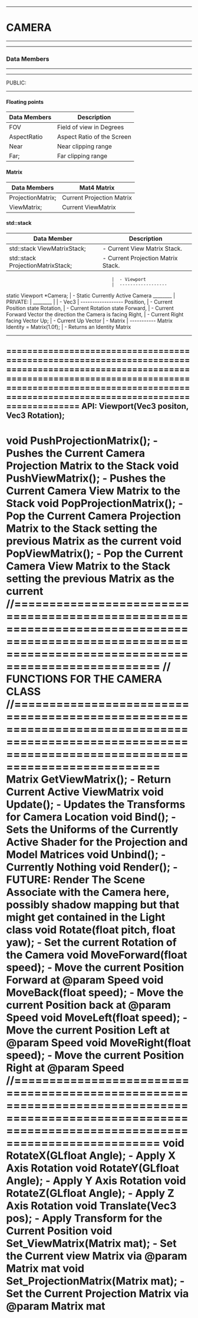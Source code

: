 ___
# CAMERA 
___

___
### Data Members
___
  
___
  PUBLIC:
___

#### Floating points

   Data Members   |  Description
------------------|----------------------------------------
  FOV             |   Field of view in Degrees
  AspectRatio     |   Aspect Ratio of the Screen
  Near            |   Near clipping range
  Far;            |   Far clipping range




  #### Matrix

  Data Members |  Mat4 Matrix
---------------|---------------
ProjectionMatrix;   |Current Projection Matrix
ViewMatrix;    | Current ViewMatrix

#### std::stack<Matrix>

  Data Member |  Description
--------------|----------------------
  std::stack<Matrix> ViewMatrixStack;       |  - Current View Matrix Stack.
  std::stack<Matrix> ProjectionMatrixStack; |  - Current Projection Matrix Stack.


											|  - Viewport
											|  ------------------
  static Viewport *Camera;                  |  - Static Currently Active Camera
  ________									|
  PRIVATE:									|
  ________									|
											|  - Vec3
											|  ------------------
  Position,									|  - Current Position state
  Rotation,									|  - Current Rotation state
  Forward,									|  - Current Forward Vector the direction the Camera is facing
  Right,									|  - Current Right facing Vector
  Up;                                       |  - Current Up Vector
											|  - Matrix
											|  -----------
  Matrix Identity = Matrix(1.0f);           |  - Returns an Identity Matrix


________________________________________________________________________________________________________________________________________________________________________________________________________________________________
================================================================================================================================================================================================================================
  API:
   Viewport(Vec3 positon, Vec3 Rotation);
   --------------------------------------
   void PushProjectionMatrix();               -  Pushes the Current Camera Projection Matrix to the Stack
   void PushViewMatrix();                     -  Pushes the Current Camera View Matrix to the Stack
   void PopProjectionMatrix();	              -  Pop the Current Camera Projection Matrix to the Stack setting the previous Matrix as the current
   void PopViewMatrix();		              -  Pop the Current Camera View Matrix to the Stack setting the previous Matrix as the current
   //=======================================================================================================================================================
   // FUNCTIONS FOR THE CAMERA CLASS
   //=======================================================================================================================================================
   Matrix GetViewMatrix();                    - Return Current Active ViewMatrix
   void Update();				              - Updates the Transforms for Camera Location
   void Bind();					              - Sets the Uniforms of the Currently Active Shader for the Projection and Model Matrices
   void Unbind();				              - Currently Nothing
   void Render();				              - FUTURE: Render The Scene Associate with the Camera here, possibly shadow mapping but that might get contained in the Light class
   void Rotate(float pitch, float yaw);       - Set the current Rotation of the Camera
   void MoveForward(float speed);			  - Move the current Position Forward at @param Speed
   void MoveBack(float speed);				  - Move the current Position back at @param Speed
   void MoveLeft(float speed);				  - Move the current Position Left at @param Speed
   void MoveRight(float speed);				  - Move the current Position Right at @param Speed
   //=======================================================================================================================================================
   void RotateX(GLfloat Angle);				  - Apply X Axis Rotation
   void RotateY(GLfloat Angle);				  - Apply Y Axis Rotation
   void RotateZ(GLfloat Angle);				  - Apply Z Axis Rotation
   void Translate(Vec3 pos);				  - Apply Transform for the Current Position
   void Set_ViewMatrix(Matrix mat);           - Set the Current view Matrix via @param Matrix mat
   void Set_ProjectionMatrix(Matrix mat);     - Set the Current Projection Matrix via @param Matrix mat
=================================================================================================================================================================

